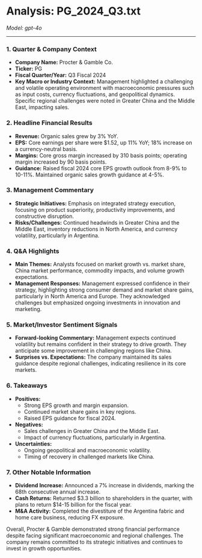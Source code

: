 # Analysis: PG_2024_Q3.txt

*Model: gpt-4o*

---

### 1. Quarter & Company Context
- **Company Name:** Procter & Gamble Co.
- **Ticker:** PG
- **Fiscal Quarter/Year:** Q3 Fiscal 2024
- **Key Macro or Industry Context:** Management highlighted a challenging and volatile operating environment with macroeconomic pressures such as input costs, currency fluctuations, and geopolitical dynamics. Specific regional challenges were noted in Greater China and the Middle East, impacting sales.

### 2. Headline Financial Results
- **Revenue:** Organic sales grew by 3% YoY.
- **EPS:** Core earnings per share were $1.52, up 11% YoY; 18% increase on a currency-neutral basis.
- **Margins:** Core gross margin increased by 310 basis points; operating margin increased by 90 basis points.
- **Guidance:** Raised fiscal 2024 core EPS growth outlook from 8-9% to 10-11%. Maintained organic sales growth guidance at 4-5%.

### 3. Management Commentary
- **Strategic Initiatives:** Emphasis on integrated strategy execution, focusing on product superiority, productivity improvements, and constructive disruption.
- **Risks/Challenges:** Continued headwinds in Greater China and the Middle East, inventory reductions in North America, and currency volatility, particularly in Argentina.

### 4. Q&A Highlights
- **Main Themes:** Analysts focused on market growth vs. market share, China market performance, commodity impacts, and volume growth expectations.
- **Management Responses:** Management expressed confidence in their strategy, highlighting strong consumer demand and market share gains, particularly in North America and Europe. They acknowledged challenges but emphasized ongoing investments in innovation and marketing.

### 5. Market/Investor Sentiment Signals
- **Forward-looking Commentary:** Management expects continued volatility but remains confident in their strategy to drive growth. They anticipate some improvement in challenging regions like China.
- **Surprises vs. Expectations:** The company maintained its sales guidance despite regional challenges, indicating resilience in its core markets.

### 6. Takeaways
- **Positives:**
  - Strong EPS growth and margin expansion.
  - Continued market share gains in key regions.
  - Raised EPS guidance for fiscal 2024.
- **Negatives:**
  - Sales challenges in Greater China and the Middle East.
  - Impact of currency fluctuations, particularly in Argentina.
- **Uncertainties:**
  - Ongoing geopolitical and macroeconomic volatility.
  - Timing of recovery in challenged markets like China.

### 7. Other Notable Information
- **Dividend Increase:** Announced a 7% increase in dividends, marking the 68th consecutive annual increase.
- **Cash Returns:** Returned $3.3 billion to shareholders in the quarter, with plans to return $14-15 billion for the fiscal year.
- **M&A Activity:** Completed the divestiture of the Argentina fabric and home care business, reducing FX exposure.

Overall, Procter & Gamble demonstrated strong financial performance despite facing significant macroeconomic and regional challenges. The company remains committed to its strategic initiatives and continues to invest in growth opportunities.